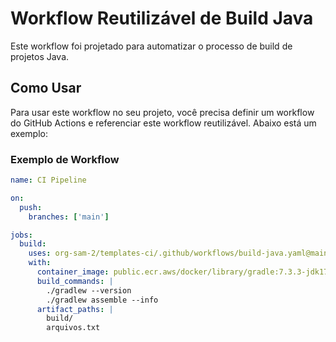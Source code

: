 # Workflow Reutilizável de Build Java

Este workflow foi projetado para automatizar o processo de build de projetos Java.

## Como Usar

Para usar este workflow no seu projeto, você precisa definir um workflow do GitHub Actions e referenciar este workflow reutilizável. Abaixo está um exemplo:

### Exemplo de Workflow

```yaml
name: CI Pipeline

on:
  push:
    branches: ['main']

jobs:
  build:
    uses: org-sam-2/templates-ci/.github/workflows/build-java.yaml@main
    with:
      container_image: public.ecr.aws/docker/library/gradle:7.3.3-jdk17-alpine
      build_commands: |
        ./gradlew --version
        ./gradlew assemble --info
      artifact_paths: |
        build/
        arquivos.txt
